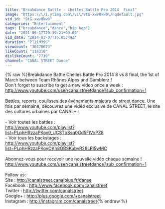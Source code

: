 ```yaml
---
title: "Breakdance Battle - Chelles Battle Pro 2014  Final"
image: "https:\/\/i.ytimg.com\/vi\/9tG-xwv0kw0\/hqdefault.jpg"
vid_id: "9tG-xwv0kw0"
categories: "Entertainment"
tags: ["breakdance","dance","hip hop"]
date: "2021-06-17T20:39:21+03:00"
vid_date: "2014-03-07T16:05:49Z"
duration: "PT11M39S"
viewcount: "30478673"
likeCount: "118310"
dislikeCount: "7739"
channel: "CANAL STREET Dance"
---
```

{% raw %}Breakdance Battle Chelles Battle Pro 2014  8 vs 8 final, the 1st of March between Team Rhônes Alpes and Gamblerz !<br />Don't forget to suscribe to get a new video once a week : <a rel="nofollow" target="blank" href="http://www.youtube.com/user/canalstreetdance?sub_confirmation=1">http://www.youtube.com/user/canalstreetdance?sub_confirmation=1</a><br /><br />Battles, reports, coulisses des évènements majeurs de street dance. Une fois par semaine, découvrez une vidéo exclusive de CANAL STREET, le site des cultures urbaines par CANAL+ :<br /><br />- Voir toutes les battles :<br /><a rel="nofollow" target="blank" href="http://www.youtube.com/playlist?list=PLphHRzzaPKox0_UCSTbSsq0Gd5FlVxPZ8">http://www.youtube.com/playlist?list=PLphHRzzaPKox0_UCSTbSsq0Gd5FlVxPZ8</a><br />- Voir tous les backstages :<br /><a rel="nofollow" target="blank" href="http://www.youtube.com/playlist?list=PLphHRzzaPKoyOKh8OBSKubvR28LRl5wMC">http://www.youtube.com/playlist?list=PLphHRzzaPKoyOKh8OBSKubvR28LRl5wMC</a><br /><br />Abonnez-vous pour recevoir une nouvelle vidéo chaque semaine !<br /><a rel="nofollow" target="blank" href="http://www.youtube.com/user/canalstreetdance?sub_confirmation=1">http://www.youtube.com/user/canalstreetdance?sub_confirmation=1</a><br /><br />Follow us: <br />Site : <a rel="nofollow" target="blank" href="http://canalstreet.canalplus.fr/danse">http://canalstreet.canalplus.fr/danse</a><br />Facebook : <a rel="nofollow" target="blank" href="http://www.facebook.com/canalstreet">http://www.facebook.com/canalstreet</a><br />Twitter : <a rel="nofollow" target="blank" href="http://twitter.com/canalstreet">http://twitter.com/canalstreet</a><br />Google+ : <a rel="nofollow" target="blank" href="http://plus.google.com/+canalstreet">http://plus.google.com/+canalstreet</a><br />Instagram : <a rel="nofollow" target="blank" href="http://instagram.com/canalstreet">http://instagram.com/canalstreet</a>{% endraw %}
